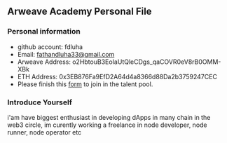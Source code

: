 ## Arweave Academy Personal File

### Personal information

- github account: fdluha
- Email: fathandluha33@gmail.com
- Arweave Address: o2HbtouB3EoIaUtQleCDgs_qaCOVR0eV8rB0OMM-XBk
- ETH Address: 0x3EB876Fa9EfD2A64d4a8366d88Da2b3759247CEC
- Please finish this [form](https://docs.google.com/forms/d/e/1FAIpQLSfWA5fIIcBgmRppm3jNz5vmf9Mai_QMVil-2pO4r7YKn_Zhtw/viewform?usp=sf_link) to join in the talent pool.

### Introduce Yourself
i'am have biggest enthusiast in developing dApps in many chain in the web3 circle, im curently working a freelance in node developer, node runner, node operator etc
